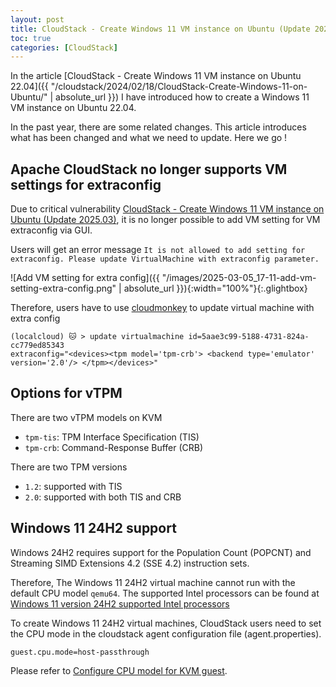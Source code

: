 ```yaml
---
layout: post
title: CloudStack - Create Windows 11 VM instance on Ubuntu (Update 2025.03)
toc: true
categories: [CloudStack]
---
```


In the article [CloudStack - Create Windows 11 VM instance on Ubuntu 22.04]({{ "/cloudstack/2024/02/18/CloudStack-Create-Windows-11-on-Ubuntu/" | absolute_url }}) I have introduced how to create a Windows 11 VM instance on Ubuntu 22.04.

In the past year, there are some related changes. This article introduces what has been changed and what we need to update. Here we go !

<!--more-->

## Apache CloudStack no longer supports VM settings for extraconfig

Due to critical vulnerability [CloudStack - Create Windows 11 VM instance on Ubuntu (Update 2025.03)](https://www.cve.org/CVERecord?id=CVE-2024-29008), it is no longer possible to add VM setting for VM extraconfig via GUI.

Users will get an error message `It is not allowed to add setting for extraconfig. Please update VirtualMachine with extraconfig parameter.`

![Add VM setting for extra config]({{ "/images/2025-03-05_17-11-add-vm-setting-extra-config.png" | absolute_url }}){:width="100%"}{:.glightbox}

Therefore, users have to use [cloudmonkey](https://github.com/apache/cloudstack-cloudmonkey/releases) to update virtual machine with extra config

```
(localcloud) 🐱 > update virtualmachine id=5aae3c99-5188-4731-824a-cc779ed85343 
extraconfig="<devices><tpm model='tpm-crb'> <backend type='emulator' version='2.0'/> </tpm></devices>"
```


## Options for vTPM

There are two vTPM models on KVM
- `tpm-tis`: TPM Interface Specification (TIS)
- `tpm-crb`: Command-Response Buffer (CRB)

There are two TPM versions
- `1.2`: supported with TIS
- `2.0`: supported with both TIS and CRB

## Windows 11 24H2 support

Windows 24H2 requires support for the Population Count (POPCNT) and Streaming SIMD Extensions 4.2 (SSE 4.2) instruction sets.

Therefore, The Windows 11 24H2 virtual machine cannot run with the default CPU model `qemu64`. The supported Intel processors can be found at [Windows 11 version 24H2 supported Intel processors](https://learn.microsoft.com/en-us/windows-hardware/design/minimum/supported/windows-11-24h2-supported-intel-processors)

To create Windows 11 24H2 virtual machines, CloudStack users need to set the CPU mode in the cloudstack agent configuration file (agent.properties).

```
guest.cpu.mode=host-passthrough
```

Please refer to [Configure CPU model for KVM guest](https://docs.cloudstack.apache.org/en/latest/installguide/hypervisor/kvm.html#configure-cpu-model-for-kvm-guest-optional).

